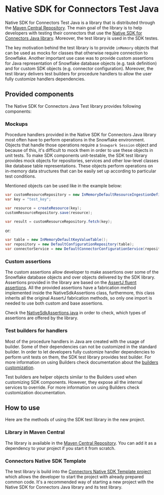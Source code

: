 # Native SDK for Connectors Test Java

Native SDK for Connectors Test Java is a library that is distributed through the [Maven Central Repository][SDK Test in Maven Central].
The main goal of the library is to help developers with testing their connectors that use the [Native SDK for Connectors
Java library][Native SDK for Connectors Java readme]. Moreover, the test library is used in the SDK testes.

The key motivation behind the test library is to provide `inMemory` objects that can be used as mocks for classes that 
otherwise require connection to Snowflake. Another important use case was to provide custom assertions for Java 
representation of Snowflake database objects (e.g. task definition) and for custom SDK objects (e.g. connector 
configuration). Moreover, the test library delivers test builders for procedure handlers to allow the user fully 
customize handlers dependencies.

## Provided components

The Native SDK for Connectors Java Test library provides following components:

### Mockups

Procedure handlers provided in the Native SDK for Connectors Java library most often have to perform operations in the 
Snowflake environment. Objects that handle those operations require a `Snowpark Session` object and because of this, it's
difficult to mock them in order to use these objects in unit tests. To make SDK components unit-testable, the SDK test 
library provides mock objects for repositories, services and other low-level classes like database table representations. 
These objects perform operations on in-memory data structures that can be easily set up according to particular test 
conditions.

Mentioned objects can be used like in the example below:

```java
var customResourceRepository = new InMemoryDefaultResourceIngestionDefinitionRepository();
var key = "test_key";

var resource = createResource(key);
customResourceRepository.save(resource);

var result = customResourceRepository.fetch(key);
```

or:

```java
var table = new InMemoryDefaultKeyValueTable();
var repository = new DefaultConfigurationRepository(table);
var connectorService = new DefaultConnectorConfigurationService(repository);
```

### Custom assertions

The custom assertions allow developer to make assertions over some of the Snowflake database objects and over objects 
delivered by the SDK library. Assertions provided in the library are based on the [AssertJ fluent assertions][AssertJ fluent assertions doc]. 
All the provided assertions have a fabrication method implemented inside the NativeSdkAssertions class, furthermore, 
this class inherits all the original AssertJ fabrication methods, so only one import is needed to use both custom and 
base assertions.

Check the [NativeSdkAssertions.java][NativeSdkAssertions.java path] in order to check, which types of assertions are 
offered by the library.

### Test builders for handlers

Most of the procedure handlers in Java are created with the usage of builder. Some of their dependencies can not be customized
in the standard builder. In order to let developers fully customize handler dependencies to perform unit tests on them, 
the SDK test library provides test builder. For more information on using Builders check documentation about the 
[builders customization][Builders customization docs].

Test builders are helper objects similar to the Builders used when customizing SDK components. However, they expose all 
the internal services to override. For more information on using Builders check customization documentation.

## How to use

Here are the methods of using the SDK test library in the new project.

### Library in Maven Central

The library is available in the [Maven Central Repository][SDK Test in Maven Central]. You can add it as a dependency to 
your project if you start it from scratch.

### Connectors Native SDK Template

The test library is build into the [Connectors Native SDK Template project][Connectors Native SDK Template path] which 
allows the developer to start the project with already prepared common code. It's a recommended way of starting a new 
project with the Native SDK for Connectors Java library and its test library.


[SDK Test in Maven Central]: TODO:add_sdk_test_in_maven_central_url
[AssertJ fluent assertions doc]: https://assertj.github.io/doc/
[Builders customization docs]: TODO:add_url_to_builder_customization_docs

[Native SDK for Connectors Java readme]: TODO:path_to_SDK_README
[NativeSdkAssertions.java path]: src/main/java/com/snowflake/connectors/common/assertions/NativeSdkAssertions.java
[Connectors Native SDK Template path]: TODO:add_path_to_readme
